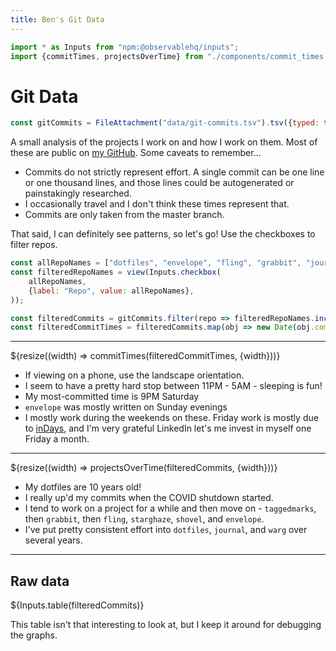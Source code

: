 ```yaml
---
title: Ben's Git Data
---
```


```js
import * as Inputs from "npm:@observablehq/inputs";
import {commitTimes, projectsOverTime} from "./components/commit_times.js";
```

# Git Data

```js
const gitCommits = FileAttachment("data/git-commits.tsv").tsv({typed: true});
```

A small analysis of the projects I work on and how I work on them. Most of these are public on [my GitHub](https://github.com/bbkane/). Some caveats to remember...

- Commits do not strictly represent effort. A single commit can be one line or one thousand lines, and those lines could be autogenerated or painstakingly researched.
- I occasionally travel and I don't think these times represent that.
- Commits are only taken from the master branch.

That said, I can definitely see patterns, so let's go! Use the checkboxes to filter repos.

```js
const allRepoNames = ["dotfiles", "envelope", "fling", "grabbit", "journal", "shovel", "starghaze", "taggedmarks", "warg"];
const filteredRepoNames = view(Inputs.checkbox(
    allRepoNames,
    {label: "Repo", value: allRepoNames},
));
```

```js
const filteredCommits = gitCommits.filter(repo => filteredRepoNames.includes(repo.repo_name));
const filteredCommitTimes = filteredCommits.map(obj => new Date(obj.commit_time));
```

---

<div class="card"">
    ${resize((width) => commitTimes(filteredCommitTimes, {width}))}
</div>

- If viewing on a phone, use the landscape orientation.
- I seem to have a pretty hard stop between 11PM - 5AM - sleeping is fun!
- My most-committed time is 9PM Saturday
- `envelope` was mostly written on Sunday evenings
- I mostly work during the weekends on these. Friday work is mostly due to [inDays](https://www.linkedin.com/blog/member/career/inday-investing-in-our-employees-so-they-can-invest-in-themselves), and I'm very grateful LinkedIn let's me invest in myself one Friday a month.

---

<div class="card">
    ${resize((width) => projectsOverTime(filteredCommits, {width}))}
</div>

- My dotfiles are 10 years old!
- I really up'd my commits when the COVID shutdown started.
- I tend to work on a project for a while and then move on - `taggedmarks`, then `grabbit`, then `fling`, `starghaze`, `shovel`, and `envelope`.
- I've put pretty consistent effort into `dotfiles`, `journal`, and `warg` over several years.

---

<div class="card">
    <h2>Raw data</h2>
    ${Inputs.table(filteredCommits)}
</div>

This table isn't that interesting to look at, but I keep it around for debugging the graphs.